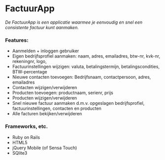 <h1>FactuurApp</h1>
<i>De FactuurApp is een applicatie waarmee je eenvoudig en snel een consistente factuur kunt aanmaken.</i>

<h3>Features:</h3>
<ul>
<li>Aanmelden + inloggen gebruiker</li>
<li>Eigen bedrijfsprofiel aanmaken: naam, adres, emailadres, btw-nr, kvk-nr, rekeningnr, logo,</li>
<li>Factuurinstellingen wijzigen: valuta, betalingstermijn, betalingscondities, BTW-percentage</li>
<li>Nieuwe contacten toevoegen: Bedrijfsnaam, contactpersoon, adres, emailadres</li>
<li>Contacten wijzigen/verwijderen</li>
<li>Producten toevoegen: productnaam, serienr, prijs</li>
<li>Producten wijzigen/verwijderen</li>
<li>Snel nieuwe factuur aanmaken d.m.v. opgeslagen bedrijfsprofiel, factuurinstellingen, contacten en producten</li>
<li>Alle facturen bekijken/verwijderen</li>
</ul>

<h3>Frameworks, etc.</h3>
<ul>
<li>Ruby on Rails</li>
<li>HTML5</li>
<li>jQuery Mobile (of Sensa Touch)</li>
<li>SQlite3</li>
</ul>

